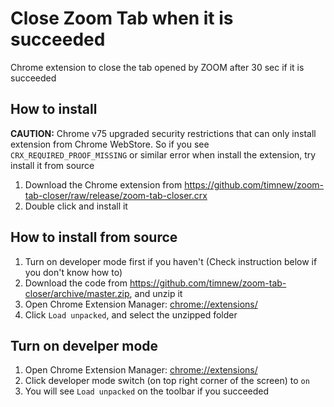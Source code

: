 # Close Zoom Tab when it is succeeded

Chrome extension to close the tab opened by ZOOM after 30 sec if it is succeeded

## How to install

**CAUTION:** Chrome v75 upgraded security restrictions that can only install extension from Chrome WebStore. So if you see `CRX_REQUIRED_PROOF_MISSING` or similar error when install the extension, try install it from source

1. Download the Chrome extension from https://github.com/timnew/zoom-tab-closer/raw/release/zoom-tab-closer.crx
2. Double click and install it

## How to install from source

1. Turn on developer mode first if you haven't (Check instruction below if you don't know how to)
2. Download the code from https://github.com/timnew/zoom-tab-closer/archive/master.zip, and unzip it
3. Open Chrome Extension Manager: [chrome://extensions/](chrome://extensions/)
4. Click `Load unpacked`, and select the unzipped folder

## Turn on develper mode

1. Open Chrome Extension Manager: [chrome://extensions/](chrome://extensions/)
2. Click developer mode switch (on top right corner of the screen) to `on`
3. You will see  `Load unpacked` on the toolbar if you succeeded
